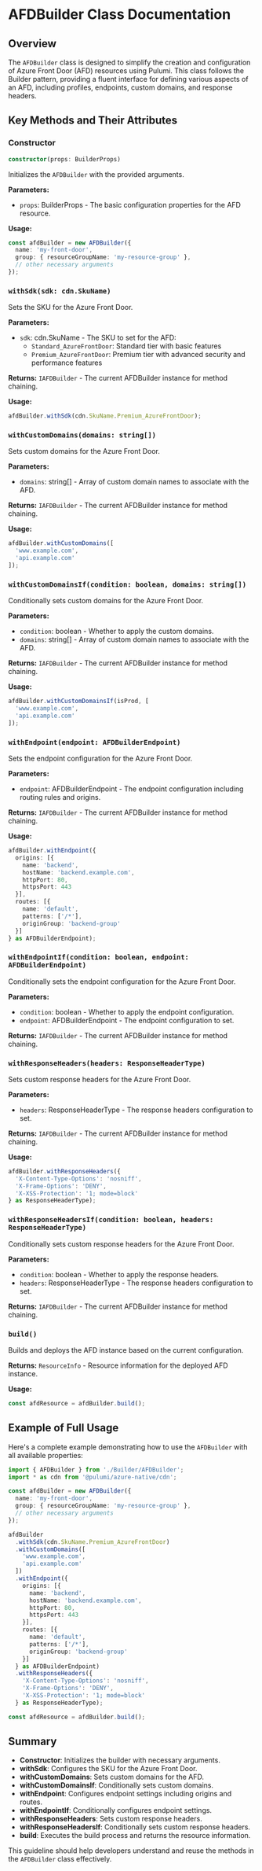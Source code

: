 # **AFDBuilder Class Documentation**

## **Overview**
The `AFDBuilder` class is designed to simplify the creation and configuration of Azure Front Door (AFD) resources using Pulumi. This class follows the Builder pattern, providing a fluent interface for defining various aspects of an AFD, including profiles, endpoints, custom domains, and response headers.

## **Key Methods and Their Attributes**

### **Constructor**
```typescript
constructor(props: BuilderProps)
```
Initializes the `AFDBuilder` with the provided arguments.

**Parameters:**
- `props`: BuilderProps - The basic configuration properties for the AFD resource.

**Usage:**
```typescript
const afdBuilder = new AFDBuilder({
  name: 'my-front-door',
  group: { resourceGroupName: 'my-resource-group' },
  // other necessary arguments
});
```

### **`withSdk(sdk: cdn.SkuName)`**
Sets the SKU for the Azure Front Door.

**Parameters:**
- `sdk`: cdn.SkuName - The SKU to set for the AFD:
  - `Standard_AzureFrontDoor`: Standard tier with basic features
  - `Premium_AzureFrontDoor`: Premium tier with advanced security and performance features

**Returns:** `IAFDBuilder` - The current AFDBuilder instance for method chaining.

**Usage:**
```typescript
afdBuilder.withSdk(cdn.SkuName.Premium_AzureFrontDoor);
```

### **`withCustomDomains(domains: string[])`**
Sets custom domains for the Azure Front Door.

**Parameters:**
- `domains`: string[] - Array of custom domain names to associate with the AFD.

**Returns:** `IAFDBuilder` - The current AFDBuilder instance for method chaining.

**Usage:**
```typescript
afdBuilder.withCustomDomains([
  'www.example.com',
  'api.example.com'
]);
```

### **`withCustomDomainsIf(condition: boolean, domains: string[])`**
Conditionally sets custom domains for the Azure Front Door.

**Parameters:**
- `condition`: boolean - Whether to apply the custom domains.
- `domains`: string[] - Array of custom domain names to associate with the AFD.

**Returns:** `IAFDBuilder` - The current AFDBuilder instance for method chaining.

**Usage:**
```typescript
afdBuilder.withCustomDomainsIf(isProd, [
  'www.example.com',
  'api.example.com'
]);
```

### **`withEndpoint(endpoint: AFDBuilderEndpoint)`**
Sets the endpoint configuration for the Azure Front Door.

**Parameters:**
- `endpoint`: AFDBuilderEndpoint - The endpoint configuration including routing rules and origins.

**Returns:** `IAFDBuilder` - The current AFDBuilder instance for method chaining.

**Usage:**
```typescript
afdBuilder.withEndpoint({
  origins: [{
    name: 'backend',
    hostName: 'backend.example.com',
    httpPort: 80,
    httpsPort: 443
  }],
  routes: [{
    name: 'default',
    patterns: ['/*'],
    originGroup: 'backend-group'
  }]
} as AFDBuilderEndpoint);
```

### **`withEndpointIf(condition: boolean, endpoint: AFDBuilderEndpoint)`**
Conditionally sets the endpoint configuration for the Azure Front Door.

**Parameters:**
- `condition`: boolean - Whether to apply the endpoint configuration.
- `endpoint`: AFDBuilderEndpoint - The endpoint configuration to set.

**Returns:** `IAFDBuilder` - The current AFDBuilder instance for method chaining.

### **`withResponseHeaders(headers: ResponseHeaderType)`**
Sets custom response headers for the Azure Front Door.

**Parameters:**
- `headers`: ResponseHeaderType - The response headers configuration to set.

**Returns:** `IAFDBuilder` - The current AFDBuilder instance for method chaining.

**Usage:**
```typescript
afdBuilder.withResponseHeaders({
  'X-Content-Type-Options': 'nosniff',
  'X-Frame-Options': 'DENY',
  'X-XSS-Protection': '1; mode=block'
} as ResponseHeaderType);
```

### **`withResponseHeadersIf(condition: boolean, headers: ResponseHeaderType)`**
Conditionally sets custom response headers for the Azure Front Door.

**Parameters:**
- `condition`: boolean - Whether to apply the response headers.
- `headers`: ResponseHeaderType - The response headers configuration to set.

**Returns:** `IAFDBuilder` - The current AFDBuilder instance for method chaining.

### **`build()`**
Builds and deploys the AFD instance based on the current configuration.

**Returns:** `ResourceInfo` - Resource information for the deployed AFD instance.

**Usage:**
```typescript
const afdResource = afdBuilder.build();
```

## **Example of Full Usage**
Here's a complete example demonstrating how to use the `AFDBuilder` with all available properties:

```typescript
import { AFDBuilder } from './Builder/AFDBuilder';
import * as cdn from '@pulumi/azure-native/cdn';

const afdBuilder = new AFDBuilder({
  name: 'my-front-door',
  group: { resourceGroupName: 'my-resource-group' },
  // other necessary arguments
});

afdBuilder
  .withSdk(cdn.SkuName.Premium_AzureFrontDoor)
  .withCustomDomains([
    'www.example.com',
    'api.example.com'
  ])
  .withEndpoint({
    origins: [{
      name: 'backend',
      hostName: 'backend.example.com',
      httpPort: 80,
      httpsPort: 443
    }],
    routes: [{
      name: 'default',
      patterns: ['/*'],
      originGroup: 'backend-group'
    }]
  } as AFDBuilderEndpoint)
  .withResponseHeaders({
    'X-Content-Type-Options': 'nosniff',
    'X-Frame-Options': 'DENY',
    'X-XSS-Protection': '1; mode=block'
  } as ResponseHeaderType);

const afdResource = afdBuilder.build();
```

## **Summary**
- **Constructor**: Initializes the builder with necessary arguments.
- **withSdk**: Configures the SKU for the Azure Front Door.
- **withCustomDomains**: Sets custom domains for the AFD.
- **withCustomDomainsIf**: Conditionally sets custom domains.
- **withEndpoint**: Configures endpoint settings including origins and routes.
- **withEndpointIf**: Conditionally configures endpoint settings.
- **withResponseHeaders**: Sets custom response headers.
- **withResponseHeadersIf**: Conditionally sets custom response headers.
- **build**: Executes the build process and returns the resource information.

This guideline should help developers understand and reuse the methods in the `AFDBuilder` class effectively.